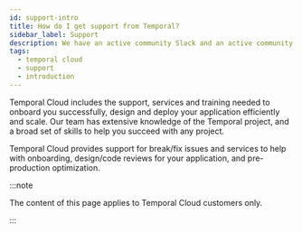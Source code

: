 ```yaml
---
id: support-intro
title: How do I get support from Temporal?
sidebar_label: Support
description: We have an active community Slack and an active community forum where you can post questions and ask for help. We also offer a ticketing system for Temporal Cloud customers.
tags:
  - temporal cloud
  - support
  - introduction
---
```


Temporal Cloud includes the support, services and training needed to onboard you successfully, design and deploy your application efficiently and scale.
Our team has extensive knowledge of the Temporal project, and a broad set of skills to help you succeed with any project.

Temporal Cloud provides support for break/fix issues and services to help with onboarding, design/code reviews for your application, and pre-production optimization.

:::note

The content of this page applies to Temporal Cloud customers only.

:::
